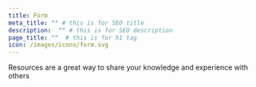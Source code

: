 ```yaml
---
title: Form
meta_title: "" # this is for SEO title
description:  "" # this is for SEO description
page_title: ""  # this is for h1 tag
icon: /images/icons/form.svg
---
```

Resources are a great way to share your knowledge and experience with others
